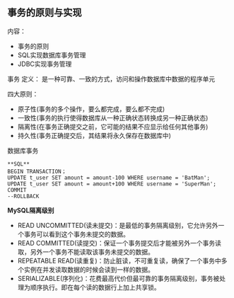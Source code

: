 ## 事务的原则与实现

内容：

- 事务的原则
- SQL实现数据库事务管理
- JDBC实现事务管理

事务
定义：
​	是一种可靠、一致的方式，访问和操作数据库中数据的程序单元

四大原则：

- 原子性(事务的多个操作，要么都完成，要么都不完成)
- 一致性(事务的执行使得数据库从一种正确状态转换成另一种正确状态)
- 隔离性(在事务正确提交之前，它可能的结果不应显示给任何其他事务)
- 持久性(事务正确提交后，其结果将永久保存在数据库中)

数据库事务

```
**SQL**
BEGIN TRANSACTION；
UPDATE t_user SET amount = amount-100 WHERE username = 'BatMan';
UPDATE t_user SET amount = amount+100 WHERE username = 'SuperMan';
COMMIT
--ROLLBACK
```



**MySQL隔离级别**

- READ UNCOMMITTED(读未提交)：是最低的事务隔离级别，它允许另外一个事务可以看到这个事务未提交的数据。
- READ COMMITTED(读提交)：保证一个事务提交后才能被另外一个事务读取，另外一个事务不能读取该事务未提交的数据。
- REPEATABLE READ(读重复)：防止脏读，不可重复读，确保了一个事务中多个实例在并发读取数据的时候会读到一样的数据。
- SERIALIZABLE(序列化)：花费最高代价但最可靠的事务隔离级别，事务被处理为顺序执行。即在每个读的数据行上加上共享锁。













